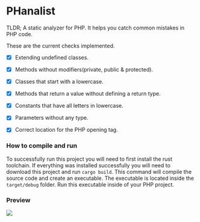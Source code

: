 # PHanalist

TLDR; A static analyzer for PHP. It helps you catch common 
mistakes in PHP code. 

These are the current checks implemented.
- [x] Extending undefined classes.
- [x] Methods without modifiers(private, public & protected).
- [x] Classes that start with a lowercase.
- [x] Methods that return a value without defining a return type.
- [x] Constants that have all letters in lowercase.
- [x] Parameters without any type.
- [x] Correct location for the PHP opening tag.


### How to compile and run
To successfully run this project you will need to first install the rust toolchain. If everything was
installed successfully you will need to download this project and run `cargo build`. This command 
will compile the source code and create an executable. The executable is located inside the 
`target/debug` folder. Run this executable inside of your PHP project.


### Preview
<img src=https://github.com/denzyldick/phanalist/blob/main/output.gif  />

